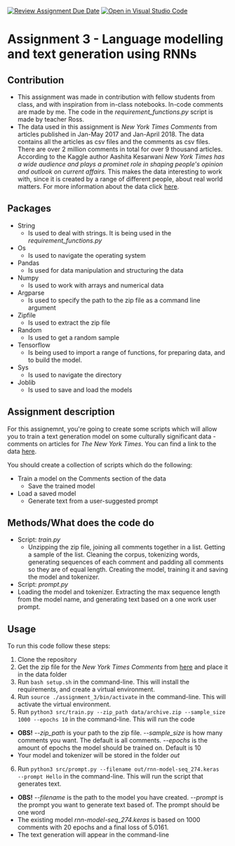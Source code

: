 [![Review Assignment Due Date](https://classroom.github.com/assets/deadline-readme-button-8d59dc4de5201274e310e4c54b9627a8934c3b88527886e3b421487c677d23eb.svg)](https://classroom.github.com/a/5f7lMH9Y)
[![Open in Visual Studio Code](https://classroom.github.com/assets/open-in-vscode-c66648af7eb3fe8bc4f294546bfd86ef473780cde1dea487d3c4ff354943c9ae.svg)](https://classroom.github.com/online_ide?assignment_repo_id=10587647&assignment_repo_type=AssignmentRepo)
# Assignment 3 - Language modelling and text generation using RNNs

## Contribution
- This assignment was made in contribution with fellow students from class, and with inspiration from in-class notebooks. In-code comments are made by me. The code in the *requirement_functions.py* script is made by teacher Ross.
- The data used in this assignment is *New York Times Comments* from articles published in Jan-May 2017 and Jan-April 2018. The data contains all the articles as csv files and the comments as csv files. There are over 2 million comments in total for over 9 thousand articles. According to the Kaggle author Aashita Kesarwani *New York Times has a wide audience and plays a prominet role in shaping people's opinion and outlook on current affairs.* This makes the data interesting to work with, since it is created by a range of different people, about real world matters. For more information about the data click [here](https://www.kaggle.com/datasets/aashita/nyt-comments).

## Packages
- String
  - Is used to deal with strings. It is being used in the *requirement_functions.py*
- Os
  - Is used to navigate the operating system
- Pandas
  - Is used for data manipulation and structuring the data
- Numpy 
  - Is used to work with arrays and numerical data
- Argparse 
  - Is used to specify the path to the zip file as a command line argument
- Zipfile
  - Is used to extract the zip file
- Random
  - Is used to get a random sample
- Tensorflow
  - Is being used to import a range of functions, for preparing data, and to build the model.
- Sys
  - Is used to navigate the directory
- Joblib
  - Is used to save and load the models
  
## Assignment description 
For this assignemnt, you're going to create some scripts which will allow you to train a text generation model on some culturally significant data - comments on articles for *The New York Times*. You can find a link to the data [here](https://www.kaggle.com/datasets/aashita/nyt-comments).

You should create a collection of scripts which do the following:

- Train a model on the Comments section of the data
  - Save the trained model
- Load a saved model
  - Generate text from a user-suggested prompt

## Methods/What does the code do
- Script: *train.py*
  - Unzipping the zip file, joining all comments together in a list. Getting a sample of the list. Cleaning the corpus, tokenizing words, generating sequences of each comment and padding all comments so they are of equal length. Creating the model, training it and saving the model and tokenizer.
 - Script: *prompt.py*
  - Loading the model and tokenizer. Extracting the max sequence length from the model name, and generating text based on a one work user prompt.
 
## Usage 
To run this code follow these steps:
1. Clone the repository 
2. Get the zip file for the *New York Times Comments* from [here](https://www.kaggle.com/datasets/aashita/nyt-comments) and place it in the data folder
3. Run ```bash setup.sh``` in the command-line. This will install the requirements, and create a virtual environment. 
4. Run ```source ./assignment_3/bin/activate``` in the command-line. This will activate the virtual environment.
5. Run ```python3 src/train.py --zip_path data/archive.zip --sample_size 1000 --epochs 10``` in the command-line. This will run the code 
  - __OBS!__ *--zip_path* is your path to the zip file. *--sample_size* is how many comments you want. The default is all comments. *--epochs* is the amount of epochs the model should be trained on. Default is 10
  - Your model and tokenizer will be stored in the folder *out*
6. Run ```python3 src/prompt.py --filename out/rnn-model-seq_274.keras  --prompt Hello``` in the command-line. This will run the script that generates text.
  - __OBS!__ *--filename* is the path to the model you have created. *--prompt* is the prompt you want to generate text based of. The prompt should be one word
  - The existing model *rnn-model-seq_274.keras* is based on 1000 comments with 20 epochs and a final loss of 5.0161.
  - The text generation will appear in the command-line
